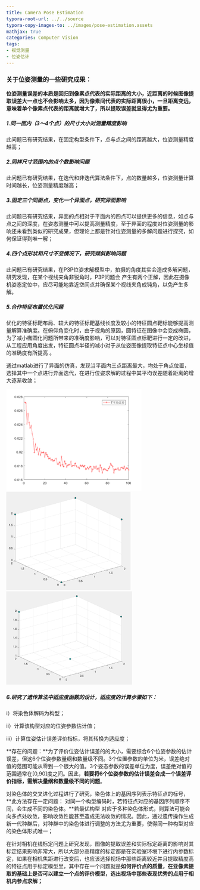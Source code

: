 ```yaml
---
title: Camera Pose Estimation
typora-root-url: ../../source
typora-copy-images-to: ../images/pose-estimation.assets
mathjax: true
categories: Computer Vision
tags:
- 视觉测量
- 位姿估计
---
```


### 关于位姿测量的一些研究成果：

**位姿测量误差的本质是回归到像素点代表的实际距离的大小，近距离的时候图像提取误差大一点也不会影响太多，因为像素间代表的实际距离很小，一旦距离变远，意味着单个像素点代表的距离就增大了，所以提取误差就显得尤为重要。**

##### 1.同一面内（3～4个点）的尺寸大小对测量精度影响

此问题已有研究结果，在固定构型条件下，点与点之间的距离越大，位姿测量精度越高；

<!--more-->

##### 2.同样尺寸范围内的点个数影响问题

  此问题已有研究结果，在迭代和非迭代算法条件下，点的数量越多，位姿测量计算时间越长，位姿测量精度越高；

##### 3.固定三个同面点，变化一个异面点，研究异面影响

  此问题已有研究结果，异面的点相对于平面内的四点可以提供更多的信息，如点与点之间的深度，在姿态测量中可以提高测量精度，至于异面的程度对位姿测量的影响还未看到类似的研究成果，但理论上都是针对位姿测量的多解问题进行探究，如何保证得到唯一解；

##### 4.四个点形状和尺寸不变情况下，研究倾斜影响问题

  此问题已有研究结果，在P3P位姿求解模型中，拍摄的角度其实会造成多解问题，研究发现，在某个视线夹角非锐角时，P3P问题会 产生有两个正解，因此在摄像机姿态定位中，应尽可能地靠近空间点并确保某个视线夹角成钝角，以免产生多解。

##### 5.合作特征布置优化问题

优化的特征标靶布局、较大的特征标靶基线长度及较小的特征圆点靶标能够提高测量解算准确度。在俯仰角变化时，由于视角的原因，圆特征在图像中会变成椭圆，为了减小椭圆化问题所带来的准确度影响，可以对特征圆点标靶进行一定的改进，从工程应用角度出发，特征圆点半径的减小对于从位姿图像提取特征点中心坐标值的准确度有所提高 。

通过matlab进行了异面的仿真，发现当平面内三点距离最大，均处于角点位置，选择其中一个点进行异面迭代，在进行位姿求解的过程中其平均误差随着距离的增大逐渐收敛；

<img src="/images/pose-estimation.assets/clip_image001.png" alt="img" style="zoom: 50%;" />

<img src="/images/pose-estimation.assets/clip_image002.png" alt="img" style="zoom:33%;" />

<img src="/images/pose-estimation.assets/clip_image003.png" alt="img" style="zoom:33%;" />

##### 6.研究了遗传算法中适应度函数的设计，适应度的计算步骤如下：

i）将染色体解码为构型；

ii）计算该构型对应的位姿参数估计值；

iii）计算位姿估计误差评价指标，将其转换为适应度；

**存在的问题：**为了评价位姿估计误差的的大小，需要综合6个位姿参数的估计误差，但这6个位姿参数量纲和数量级不同。3个位置参数的单位为米，误差绝对值的范围可能从零到一个很大的值。3个姿态参数的误差单位为度，误差绝对值的范围通常在[0,90]度之间。因此，**若要将6个位姿参数的估计误差合成一个误差评价指标，需解决量纲和数量级不同的问题**。

对染色体的交叉进化过程进行了研究，染色体上的基因序列表示特征点的标号，**此方法存在一定问题： 对同一个构型编码时，若特征点对应的基因序列顺序不同，会生成不同的染色体。**若最优构型 对应于多种染色体形式，则算法可能会向多点处收敛，影响收敛性能甚至造成无法收敛的情况。因此，通过遗传操作生成新一代种群后，对种群中的染色体进行调整的方法尤为重要，使得同一种构型对应的染色体形式唯一；

在针对相机在线标定问题上研究发现，图像的提取误差和实际标定距离的影响对其标定结果影响非常大，所以大部分高精度的标定都是在实验室环境下进行内参数标定，如果在相机焦距进行改变后，也应该选择视场中那些距离较近并且提取精度高的特征点用于标定模型里，其中存在一个问题就是**如何评价点的质量，在亚像素提取的基础上是否可以建立一个点的评价模型，选出视场中那些表现优秀的点用于相机内参点求解；**


